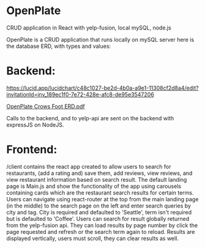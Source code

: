 # OpenPlate
CRUD application in React with yelp-fusion, local mySQL, node.js

OpenPlate is a CRUD application that runs locally on mySQL server here is the database ERD, with types and values:

# Backend:

https://lucid.app/lucidchart/c48c1027-be2d-4b0a-a9e1-11308cf2d8a4/edit?invitationId=inv_189ec1f0-7e72-428e-afc8-de95e3547206

[OpenPlate Crows Foot ERD.pdf](https://github.com/bennett-taniguchi/OpenPlate/files/8499070/OpenPlate.Crows.Foot.ERD.pdf)

Calls to the backend, and to yelp-api are sent on the backend with expressJS on NodeJS.

# Frontend:

/client contains the react app created to allow users to search for restaurants, (add a rating and) save them, add reviews, view reviews, and view
restaurant information based on search result. The default landing page is Main.js and show the functionality of the app using carousels containing cards
which are the restaurant search results for certain terms. Users can navigate using react-router at the top from the main landing page (in the middle) to
the search page on the left and enter search queries by city and tag. City is required and defaulted to 'Seattle', term isn't required but is defaulted to
'Coffee'. Users can search for result globally returned from the yelp-fusion api. They can load results by page number by click the page requested and refresh
or the search term again to reload. Results are displayed vertically, users must scroll, they can clear results as well.


